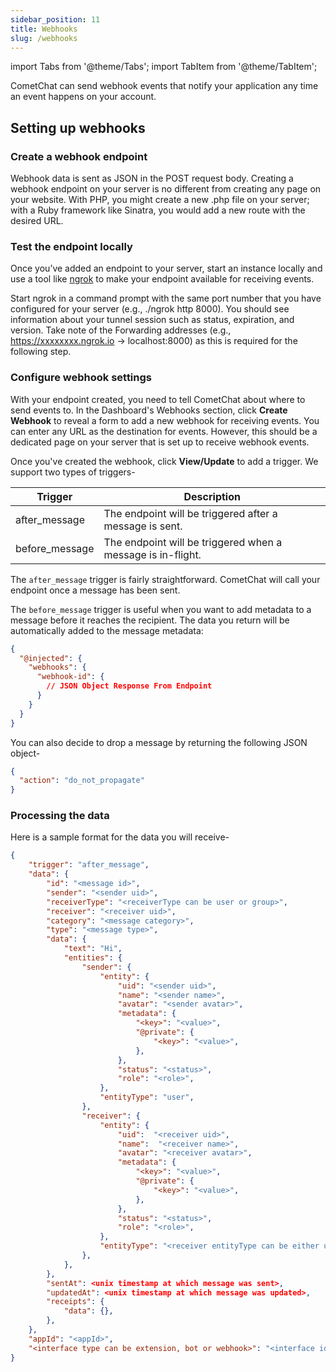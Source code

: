 ```yaml
---
sidebar_position: 11
title: Webhooks
slug: /webhooks
---
```

import Tabs from '@theme/Tabs';
import TabItem from '@theme/TabItem';

CometChat can send webhook events that notify your application any time an event happens on your account.


## Setting up webhooks



### Create a webhook endpoint

Webhook data is sent as JSON in the POST request body. Creating a webhook endpoint on your server is no different from creating any page on your website. With PHP, you might create a new .php file on your server; with a Ruby framework like Sinatra, you would add a new route with the desired URL.



### Test the endpoint locally

Once you’ve added an endpoint to your server, start an instance locally and use a tool like [ngrok](https://ngrok.com) to make your endpoint available for receiving events.

Start ngrok in a command prompt with the same port number that you have configured for your server (e.g., ./ngrok http 8000). You should see information about your tunnel session such as status, expiration, and version. Take note of the Forwarding addresses (e.g., https://xxxxxxxx.ngrok.io -> localhost:8000) as this is required for the following step.



### Configure webhook settings

With your endpoint created, you need to tell CometChat about where to send events to. In the Dashboard's Webhooks section, click **Create Webhook** to reveal a form to add a new webhook for receiving events. You can enter any URL as the destination for events. However, this should be a dedicated page on your server that is set up to receive webhook events.

Once you've created the webhook, click **View/Update** to add a trigger. We support two types of triggers-

| Trigger | Description | 
| ---- | ---- | 
| after_message | The endpoint will be triggered after a message is sent. | 
| before_message | The endpoint will be triggered when a message is in-flight. | 


The `after_message` trigger is fairly straightforward. CometChat will call your endpoint once a message has been sent.

The `before_message` trigger is useful when you want to add metadata to a message before it reaches the recipient. The data you return will be automatically added to the message metadata:

<Tabs>
<TabItem value="JSON" label="JSON">

```json
{
  "@injected": {
    "webhooks": {
      "webhook-id": {
        // JSON Object Response From Endpoint
      }
    }
  }
}
```
</TabItem>
</Tabs>



You can also decide to drop a message by returning the following JSON object-
<Tabs>
<TabItem value="JSON" label="JSON">

```json
{
  "action": "do_not_propagate"
}
```
</TabItem>
</Tabs>





### Processing the data

Here is a sample format for the data you will receive-
<Tabs>
<TabItem value="JSON" label="JSON">

```json
{
    "trigger": "after_message",
    "data": {
        "id": "<message id>",
        "sender": "<sender uid>",
        "receiverType": "<receiverType can be user or group>",
        "receiver": "<receiver uid>",
        "category": "<message category>",
        "type": "<message type>",
        "data": {
            "text": "Hi",
            "entities": {
                "sender": {
                    "entity": {
                        "uid": "<sender uid>",
                        "name": "<sender name>",
                        "avatar": "<sender avatar>",
                        "metadata": {
                            "<key>": "<value>",
                            "@private": {
                                "<key>": "<value>",
                            },
                        },
                        "status": "<status>",
                        "role": "<role>",
                    },
                    "entityType": "user",
                },
                "receiver": {
                    "entity": {
                        "uid":  "<receiver uid>",
                        "name":  "<receiver name>",
                        "avatar": "<receiver avatar>",
                        "metadata": {
                            "<key>": "<value>",
                            "@private": {
                                "<key>": "<value>",
                            },
                        },
                        "status": "<status>",
                        "role": "<role>",
                    },
                    "entityType": "<receiver entityType can be either user or group>",
                },
            },
        },
        "sentAt": <unix timestamp at which message was sent>,
        "updatedAt": <unix timestamp at which message was updated>,
        "receipts": {
            "data": {},
        },
    },
    "appId": "<appId>",
    "<interface type can be extension, bot or webhook>": "<interface id>",
}
```
</TabItem>
</Tabs>


